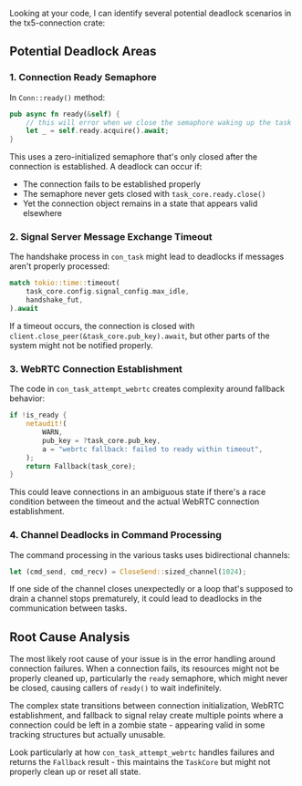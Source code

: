 Looking at your code, I can identify several potential deadlock scenarios in the tx5-connection crate:

## Potential Deadlock Areas

### 1. Connection Ready Semaphore

In `Conn::ready()` method:
```rust
pub async fn ready(&self) {
    // this will error when we close the semaphore waking up the task
    let _ = self.ready.acquire().await;
}
```

This uses a zero-initialized semaphore that's only closed after the connection is established. A deadlock can occur if:
- The connection fails to be established properly
- The semaphore never gets closed with `task_core.ready.close()`
- Yet the connection object remains in a state that appears valid elsewhere

### 2. Signal Server Message Exchange Timeout

The handshake process in `con_task` might lead to deadlocks if messages aren't properly processed:
```rust
match tokio::time::timeout(
    task_core.config.signal_config.max_idle,
    handshake_fut,
).await
```

If a timeout occurs, the connection is closed with `client.close_peer(&task_core.pub_key).await`, but other parts of the system might not be notified properly.

### 3. WebRTC Connection Establishment

The code in `con_task_attempt_webrtc` creates complexity around fallback behavior:

```rust
if !is_ready {
    netaudit!(
        WARN,
        pub_key = ?task_core.pub_key,
        a = "webrtc fallback: failed to ready within timeout",
    );
    return Fallback(task_core);
}
```

This could leave connections in an ambiguous state if there's a race condition between the timeout and the actual WebRTC connection establishment.

### 4. Channel Deadlocks in Command Processing

The command processing in the various tasks uses bidirectional channels:
```rust
let (cmd_send, cmd_recv) = CloseSend::sized_channel(1024);
```

If one side of the channel closes unexpectedly or a loop that's supposed to drain a channel stops prematurely, it could lead to deadlocks in the communication between tasks.

## Root Cause Analysis

The most likely root cause of your issue is in the error handling around connection failures. When a connection fails, its resources might not be properly cleaned up, particularly the `ready` semaphore, which might never be closed, causing callers of `ready()` to wait indefinitely.

The complex state transitions between connection initialization, WebRTC establishment, and fallback to signal relay create multiple points where a connection could be left in a zombie state - appearing valid in some tracking structures but actually unusable.

Look particularly at how `con_task_attempt_webrtc` handles failures and returns the `Fallback` result - this maintains the `TaskCore` but might not properly clean up or reset all state.